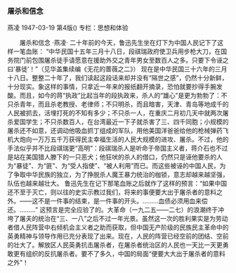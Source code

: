 ### 屠杀和信念
燕凌
1947-03-19
第4版()
专栏：思想和体验

　　屠杀和信念
    ·燕凌·
    二十年前的今天，鲁迅先生坐在灯下为中国人民记下了这样一笔血账：
    “中华民国十五年三月十八日，段祺瑞政府使卫兵用步枪大刀，在国务院门前包围屠杀徒手请愿意在援助外交之青年男女至数百人之多。只要下令诬之曰‘暴徒’！”（见华盖集续编《无花的蔷薇之二》）
    现在是中华民国三十六年的三月十八日。整整二十年了，我们读起这段话来却并没有“隔世之感”，仍然十分新鲜，十分现实。象这样的事情，只拿近一年来的报纸翻开摘录，恐怕就要抄得手腕发酸。而且，如今的蒋“执政”比起当年的段执政来，杀人的“雄心”是更为勃勃了：不只杀青年，而且杀老教授、老律师；不只明杀，而且暗害，天津、青岛等地成千的人民被抓去，活埋打死的不知有多少；不只杀一人，在重庆二月初几天中就两次屠杀爱国学生；不只杀数百人，在台湾最近一下子就杀害了三、四千同胞；小规模的屠杀还不如意，还调动他吸血抓丁组成的军队，用他美国洋爸爸给他的枪械弹药飞机大炮向一万万五千万获得民主幸福生活的人民大规模的进攻、屠杀。不过，他的手法似乎并不比段祺瑞更“高明”：段祺瑞杀人是听命于帝国主义者，蒋介石也不过是站在美国猎人滕下的一只恶犬；他狂吠的杀人的借口，仍然只是诬他要杀的人为“暴徒”、为“匪”、为“受人指使”、“被人利用”而已。而这些被诬的中国人民，为了争取中华民族的独立，为了挣脱杀人魔王暴力统治的枷锁，意志却越来越坚强，队伍也越来越壮大。
    鲁迅先生在记下那笔血账之后就作了这样的预言：“如果中国还不至于灭亡，则以往的史实示教过我们，将来的事便要大出于屠杀者的意料之外。——这不是一件事的结束，是一件事的开头。………血债必须用血来偿还。………”
    这预言是完全应验了的。大革命（一九二五——二七）的浪潮终于冲垮了屠夫的统治在“三、一八”之后不过一年光景。虽然这一次的胜利果实是为劳动者借人民阵营中右倾机会主义者之助而获取，但中国无产阶级的民族民主革命中的英勇精神与领导作用已充分表现了出来。现在，人民的阵营已经空前的团结、空前的壮大了。解放区人民英勇抗击屠杀者，在屠杀者统治区的人民也一天比一天更勇敢更有组织的反抗屠杀者。要不了多久，中国的局面“便要大大出于屠杀者的意料之外”！
